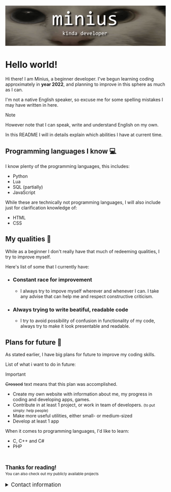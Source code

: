 ![Banner](images/banner.png)

# Hello world!
Hi there! I am Minius, a beginner developer. I've begun learning coding approximately in **year 2022**, and planning to improve in this sphere as much as I can.

I'm not a native English speaker, so excuse me for some spelling mistakes I may have written in here.

> [!NOTE]
> However note that I can speak, write and understand English on my own.

In this README I will in details explain which abilities I have at current time.

## Programming languages I know 💻
I know plenty of the programming languages, this includes:

- Python
- Lua
- SQL (partially)
- JavaScript

While these are technically not programming languages, I will also include just for clarification knowledge of:

- HTML
- CSS

## My qualities 🏅
While as a beginner I don't really have that much of redeeming qualities, I try to improve myself.

Here's list of some that I currently have:

- ### Constant race for improvement
    - I always try to impove myself wherever and whenever I can. I take any advise that can help me and respect constructive criticism.
- ### Always trying to write beatiful, readable code
    - I try to avoid possibility of confusion in functionality of my code, always try to make it look presentable and readable.

## Plans for future 📝
As stated earlier, I have big plans for future to improve my coding skills.

List of what i want to do in future:

> [!IMPORTANT]
> ~~Crossed~~ text means that this plan was accomplished.

- Create my own website with information about me, my progress in coding and developing apps, games.
- Contribute in at least 1 project, or work in team of developers. <small>(to put simply: help people)</small>
- Make more useful utilities, either small- or medium-sized
- Develop at least 1 app

When it comes to programming languages, I'd like to learn:

- C, C++ and C#
- PHP

<br>
<br>

<big>
    <b>Thanks for reading!</b>
</big>

<br>

<small>
    You can also check out my publicly available projects
</small>

<br>
<br>

<big>
    <details>
        <summary>Contact information</summary>
        <li>
            <a href="https://example.com">
                Discord
            </a>
        </li>
    </details>
</big>

